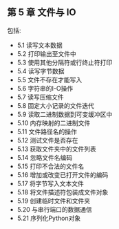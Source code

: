 ## 第 5 章 文件与 IO

包括:

* 5.1 读写文本数据
* 5.2 打印输出至文件中
* 5.3 使用其他分隔符或行终止符打印
* 5.4 读写字节数据
* 5.5 文件不存在才能写入
* 5.6 字符串的I-O操作
* 5.7 读写压缩文件
* 5.8 固定大小记录的文件迭代
* 5.9 读取二进制数据到可变缓冲区中
* 5.10 内存映射的二进制文件
* 5.11 文件路径名的操作
* 5.12 测试文件是否存在
* 5.13 获取文件夹中的文件列表
* 5.14 忽略文件名编码
* 5.15 打印不合法的文件名
* 5.16 增加或改变已打开文件的编码
* 5.17 将字节写入文本文件
* 5.18 将文件描述符包装成文件对象
* 5.19 创建临时文件和文件夹
* 5.20 与串行端口的数据通信
* 5.21 序列化Python对象